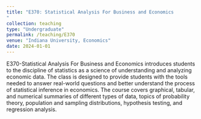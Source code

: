 ```yaml
---
title: "E370: Statistical Analysis For Business and Economics
"
collection: teaching
type: "Undergraduate"
permalink: /teaching/E370
venue: "Indiana University, Economics"
date: 2024-01-01
---
```


E370-Statistical Analysis For Business and Economics introduces students to the discipline 
of statistics as a science of understanding and analyzing economic data. The class is designed to 
provide students with the tools needed to answer real-world questions and better understand the process of statistical inference in  economics. 
The course covers graphical, tabular, and numerical summaries of different types of data, topics of probability theory, population and sampling distributions, hypothesis testing, and regression analysis.

